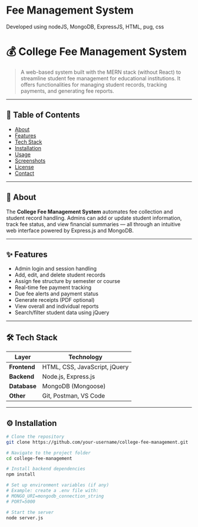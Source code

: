 # Fee Management System
Developed using nodeJS, MongoDB, ExpressJS, HTML, pug, css
# 💰 College Fee Management System

> A web-based system built with the MERN stack (without React) to streamline student fee management for educational institutions. It offers functionalities for managing student records, tracking payments, and generating fee reports.

---

## 📌 Table of Contents

- [About](#about)
- [Features](#features)
- [Tech Stack](#tech-stack)
- [Installation](#installation)
- [Usage](#usage)
- [Screenshots](#screenshots)
- [License](#license)
- [Contact](#contact)

---

## 📖 About

The **College Fee Management System** automates fee collection and student record handling. Admins can add or update student information, track fee status, and view financial summaries — all through an intuitive web interface powered by Express.js and MongoDB.

---

## ✨ Features

- Admin login and session handling
- Add, edit, and delete student records
- Assign fee structure by semester or course
- Real-time fee payment tracking
- Due fee alerts and payment status
- Generate receipts (PDF optional)
- View overall and individual reports
- Search/filter student data using jQuery

---

## 🛠️ Tech Stack

| Layer       | Technology             |
|-------------|------------------------|
| **Frontend**| HTML, CSS, JavaScript, jQuery |
| **Backend** | Node.js, Express.js     |
| **Database**| MongoDB (Mongoose)      |
| **Other**   | Git, Postman, VS Code   |

---

## ⚙️ Installation

```bash
# Clone the repository
git clone https://github.com/your-username/college-fee-management.git

# Navigate to the project folder
cd college-fee-management

# Install backend dependencies
npm install

# Set up environment variables (if any)
# Example: create a .env file with:
# MONGO_URI=mongodb_connection_string
# PORT=5000

# Start the server
node server.js

